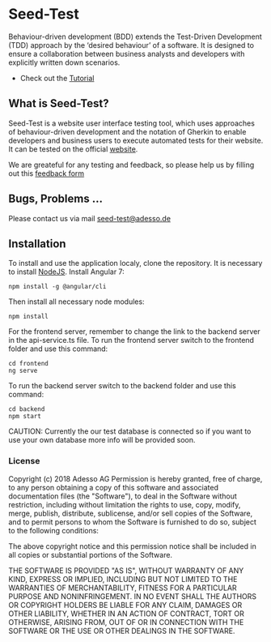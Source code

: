 # Seed-Test
Behaviour-driven development (BDD) extends the Test-Driven Development (TDD) approach by the ‘desired behaviour’ of a software. It is designed to ensure a collaboration between business analysts and developers with explicitly written down scenarios.

*   Check out the [Tutorial](https://github.com/adessoCucumber/Cucumber/wiki/Tutorial)


## What is Seed-Test?
Seed-Test is a website user interface testing tool, which uses approaches of behaviour-driven development and the notation of Gherkin to enable developers and business users to execute automated tests for their website. It can be tested on the official [website](https://cucumber-app.herokuapp.com/).

We are greateful for any testing and feedback, so please help us by filling out this [feedback form](https://cucumber-app.herokuapp.com/feedback)

## Bugs, Problems ...
Please contact us via mail seed-test@adesso.de

## Installation
To install and use the application localy, clone the repository.
It is necessary to install [NodeJS](https://nodejs.org/en/).
Install Angular 7:
```
npm install -g @angular/cli 
```
Then install all necessary node modules:
```
npm install
```

For the frontend server, remember to change the link to the backend server in the api-service.ts file.
To run the frontend server switch to the frontend folder and use this command:
```
cd frontend
ng serve
```
To run the backend server switch to the backend folder and use this command:
```
cd backend
npm start
```

CAUTION: Currently the our test database is connected so if you want to use your own database more info will be provided soon.




### License

Copyright (c) 2018 Adesso AG Permission is hereby granted, free of charge, to any person obtaining a copy of this software and associated documentation files (the "Software"), to deal in the Software without restriction, including without limitation the rights to use, copy, modify, merge, publish, distribute, sublicense, and/or sell copies of the Software, and to permit persons to whom the Software is furnished to do so, subject to the following conditions:

The above copyright notice and this permission notice shall be included in all copies or substantial portions of the Software.

THE SOFTWARE IS PROVIDED "AS IS", WITHOUT WARRANTY OF ANY KIND, EXPRESS OR IMPLIED, INCLUDING BUT NOT LIMITED TO THE WARRANTIES OF MERCHANTABILITY, FITNESS FOR A PARTICULAR PURPOSE AND NONINFRINGEMENT. IN NO EVENT SHALL THE AUTHORS OR COPYRIGHT HOLDERS BE LIABLE FOR ANY CLAIM, DAMAGES OR OTHER LIABILITY, WHETHER IN AN ACTION OF CONTRACT, TORT OR OTHERWISE, ARISING FROM, OUT OF OR IN CONNECTION WITH THE SOFTWARE OR THE USE OR OTHER DEALINGS IN THE SOFTWARE.
